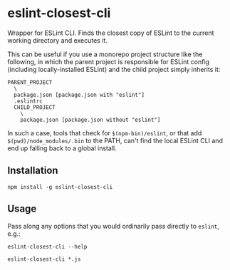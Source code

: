 eslint-closest-cli
==================

Wrapper for ESLint CLI. Finds the closest copy of ESLint to the current working directory
and executes it.

This can be useful if you use a monorepo project structure like the following,
in which the parent project is responsible for ESLint config (including locally-installed
ESLint) and the child project simply inherits it:

```
PARENT_PROJECT
  \
  package.json [package.json with "eslint"]
  .eslintrc
  CHILD_PROJECT
    \
    package.json [package.json without "eslint"]
```

In such a case, tools that check for `$(npm-bin)/eslint`, or that add `$(pwd)/node_modules/.bin` to the PATH,
can't find the local ESLint CLI and end up falling back to a global install.

## Installation

`npm install -g eslint-closest-cli`

## Usage

Pass along any options that you would ordinarily pass directly to `eslint`, e.g.:

`eslint-closest-cli --help`

`eslint-closest-cli *.js`
